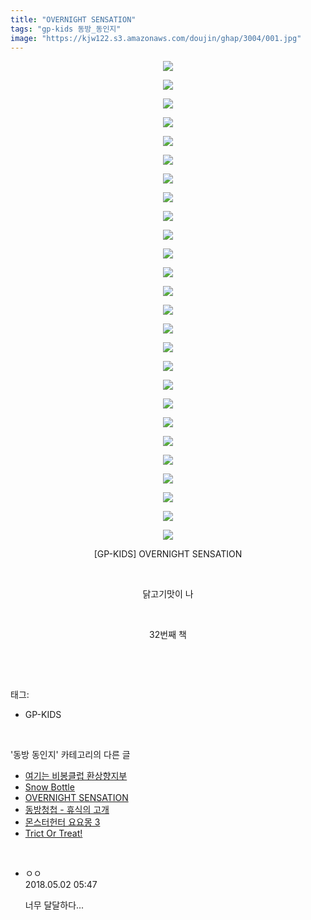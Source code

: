 ```yaml
---
title: "OVERNIGHT SENSATION"
tags: "gp-kids 동방_동인지"
image: "https://kjw122.s3.amazonaws.com/doujin/ghap/3004/001.jpg"
---
```

<div class="article">
<p style="text-align: center; clear: none; float: none;"><img src="{{ site.imgserver5 }}/ghap/3004/001.jpg"/></p>
<p style="text-align: center; clear: none; float: none;"><img src="{{ site.imgserver5 }}/ghap/3004/002.jpg"/></p>
<p style="text-align: center; clear: none; float: none;"><img src="{{ site.imgserver5 }}/ghap/3004/003.jpg"/></p>
<p style="text-align: center; clear: none; float: none;"><img src="{{ site.imgserver5 }}/ghap/3004/004.jpg"/></p>
<p style="text-align: center; clear: none; float: none;"><img src="{{ site.imgserver5 }}/ghap/3004/005.jpg"/></p>
<p style="text-align: center; clear: none; float: none;"><img src="{{ site.imgserver5 }}/ghap/3004/006.jpg"/></p>
<p style="text-align: center; clear: none; float: none;"><img src="{{ site.imgserver5 }}/ghap/3004/007.jpg"/></p>
<p style="text-align: center; clear: none; float: none;"><img src="{{ site.imgserver5 }}/ghap/3004/008.jpg"/></p>
<p style="text-align: center; clear: none; float: none;"><img src="{{ site.imgserver5 }}/ghap/3004/009.jpg"/></p>
<p style="text-align: center; clear: none; float: none;"><img src="{{ site.imgserver5 }}/ghap/3004/010.jpg"/></p>
<p style="text-align: center; clear: none; float: none;"><img src="{{ site.imgserver5 }}/ghap/3004/011.jpg"/></p>
<p style="text-align: center; clear: none; float: none;"><img src="{{ site.imgserver5 }}/ghap/3004/012.jpg"/></p>
<p style="text-align: center; clear: none; float: none;"><img src="{{ site.imgserver5 }}/ghap/3004/013.jpg"/></p>
<p style="text-align: center; clear: none; float: none;"><img src="{{ site.imgserver5 }}/ghap/3004/014.jpg"/></p>
<p style="text-align: center; clear: none; float: none;"><img src="{{ site.imgserver5 }}/ghap/3004/015.jpg"/></p>
<p style="text-align: center; clear: none; float: none;"><img src="{{ site.imgserver5 }}/ghap/3004/016.jpg"/></p>
<p style="text-align: center; clear: none; float: none;"><img src="{{ site.imgserver5 }}/ghap/3004/017.jpg"/></p>
<p style="text-align: center; clear: none; float: none;"><img src="{{ site.imgserver5 }}/ghap/3004/018.jpg"/></p>
<p style="text-align: center; clear: none; float: none;"><img src="{{ site.imgserver5 }}/ghap/3004/019.jpg"/></p>
<p style="text-align: center; clear: none; float: none;"><img src="{{ site.imgserver5 }}/ghap/3004/020.jpg"/></p>
<p style="text-align: center; clear: none; float: none;"><img src="{{ site.imgserver5 }}/ghap/3004/021.jpg"/></p>
<p style="text-align: center; clear: none; float: none;"><img src="{{ site.imgserver5 }}/ghap/3004/022.jpg"/></p>
<p style="text-align: center; clear: none; float: none;"><img src="{{ site.imgserver5 }}/ghap/3004/023.jpg"/></p>
<p style="text-align: center; clear: none; float: none;"><img src="{{ site.imgserver5 }}/ghap/3004/024.jpg"/></p>
<p style="text-align: center; clear: none; float: none;"><img src="{{ site.imgserver5 }}/ghap/3004/025.jpg"/></p>
<p style="text-align: center; clear: none; float: none;"><img src="{{ site.imgserver5 }}/ghap/3004/026.jpg"/></p>
<p style="text-align: center; clear: none; float: none;">[GP-KIDS] OVERNIGHT SENSATION</p>
<p style="text-align: center; clear: none; float: none;"><br/></p>
<p style="text-align: center; clear: none; float: none;">닭고기맛이 나</p>
<p style="text-align: center; clear: none; float: none;"><br/></p>
<p style="text-align: center; clear: none; float: none;">32번째 책</p>
<p><br/></p>
</div><br/>
<div class="tagTrail">
<p>태그: </p>
<ul>
<li>GP-KIDS</li>
</ul>
</div><br/>
<div class="another">
<p>'동방 동인지' 카테고리의 다른 글</p>
<ul>
<li><a href="/ghap_3007">여기는 비봉클럽 환상향지부</a></li>
<li><a href="/ghap_3005">Snow Bottle</a></li>
<li><a href="/ghap_3004">OVERNIGHT SENSATION</a></li>
<li><a href="/ghap_3003">동방청첩 - 휴식의 고개</a></li>
<li><a href="/ghap_3000">몬스터헌터 요요몽 3</a></li>
<li><a href="/ghap_2999">Trict Or Treat!</a></li>
</ul>
</div><br/>
<div class="cb_module cb_fluid">
<div class="cb_wrt cb_profile">
<div class="comment">
<ul>
<li class="cb_thumb_off" id="comment15248530">
<div class="cb_comment_area">
<div class="cb_info_area">
<div class="cb_section">
<span class="cb_nick_name">ㅇㅇ</span>
</div>
<div class="cb_section">
<span class="cb_date">2018.05.02 05:47 </span>
</div>
</div>
<div class="cb_dsc_comment">
<p class="cb_dsc">
											너무 달달하다...
										</p>
</div>
</div></li>
</ul>
</div>
</div><!-- commentList close -->
</div><br/>
